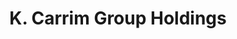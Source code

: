 ---
title: "K. Carrim Group Holdings"
url: /pretoria/k-carrim-group-holdings-2/
shop: doityourself
---